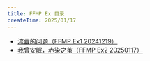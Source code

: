 ```yaml
---
title: FFMP Ex 目录
createTime: 2025/01/17
---
```


- [流萤的问题（FFMP Ex1 20241219）](FFMP-20241219)
- [我曾安眠，赤染之茧（FFMP Ex2 20250117）](FFMP-20250117)
